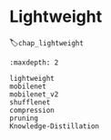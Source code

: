 
# Lightweight
:label:`chap_lightweight`

```toc
:maxdepth: 2

lightweight
mobilenet
mobilenet_v2
shufflenet
compression
pruning
Knowledge-Distillation
```
